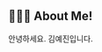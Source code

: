 ## 👩🏻‍💻 About Me!
안녕하세요. 김예진입니다. 



<!---
yejinee/yejinee is a ✨ special ✨ repository because its `README.md` (this file) appears on your GitHub profile.
You can click the Preview link to take a look at your changes.
--->

<!---
<img align='right' src="http://mazassumnida.wtf/api/v2/generate_badge?boj=kimyj9609">
--->
